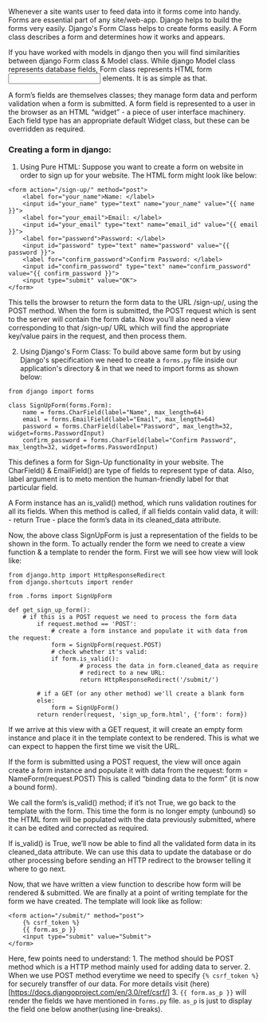 Whenever a site wants user to feed data into it forms come into handy. Forms are essential part of any site/web-app. Django helps to build the forms very easily. Django's Form Class helps to create forms easily. A Form class describes a form and determines how it works and appears. 

If you have worked with models in django then you will find similarities between django Form class & Model class. While django Model class represents database fields, Form class represents HTML form <input> elements. It is as simple as that. 

A form’s fields are themselves classes; they manage form data and perform validation when a form is submitted. A form field is represented to a user in the browser as an HTML “widget” - a piece of user interface machinery. Each field type has an appropriate default Widget class, but these can be overridden as required.

### Creating a form in django: 
1. Using Pure HTML:
Suppose you want to create a form on website in order to sign up for your website. The HTML form might look like below: 
```
<form action="/sign-up/" method="post">
    <label for="your_name">Name: </label>
    <input id="your_name" type="text" name="your_name" value="{{ name }}">
    <label for="your_email">Email: </label>
    <input id="your_email" type="text" name="email_id" value="{{ email }}">
    <label for="password">Password: </label>
    <input id="password" type="text" name="password" value="{{ password }}">
    <label for="confirm_password">Confirm Password: </label>
    <input id="confirm_password" type="text" name="confirm_password" value="{{ confirm_password }}">
    <input type="submit" value="OK">
</form>
```

This tells the browser to return the form data to the URL /sign-up/, using the POST method. When the form is submitted, the POST request which is sent to the server will contain the form data. Now you’ll also need a view corresponding to that /sign-up/ URL which will find the appropriate key/value pairs in the request, and then process them.

2. Using Django's Form Class: 
To build above same form but by using Django's specification we need to create a `forms.py` file inside our application's directory & in that we need to import forms as shown below: 
```
from django import forms 

class SignUpForm(forms.Form):
	name = forms.CharField(label="Name", max_length=64)
	email = forms.EmailField(label="Email", max_length=64)
	password = forms.CharField(label="Password", max_length=32, widget=forms.PasswordInput)
	confirm_password = forms.CharField(label="Confirm Password", max_length=32, widget=forms.PasswordInput)
```
This defines a form for Sign-Up functionality in your website. The CharField() & EmailField() are type of fields to represent type of data. Also, label argument is to meto mention the human-friendly label for that particular field.

A Form instance has an is_valid() method, which runs validation routines for all its fields. When this method is called, if all fields contain valid data, it will:
 	- return True
	- place the form’s data in its cleaned_data attribute.

Now, the above class SignUpForm is just a representation of the fields to be shown in the form. To actually render the form we need to create a view function & a template to render the form. 
First we will see how view will look like:
```
from django.http import HttpResponseRedirect
from django.shortcuts import render

from .forms import SignUpForm

def get_sign_up_form():
	# if this is a POST request we need to process the form data
    	if request.method == 'POST':
        	# create a form instance and populate it with data from the request:
        	form = SignUpForm(request.POST)
        	# check whether it's valid:
        	if form.is_valid():
            		# process the data in form.cleaned_data as require
            		# redirect to a new URL:
            		return HttpResponseRedirect('/submit/')

    	# if a GET (or any other method) we'll create a blank form
    	else:
        	form = SignUpForm()
    	return render(request, 'sign_up_form.html', {'form': form})
```
If we arrive at this view with a GET request, it will create an empty form instance and place it in the template context to be rendered. This is what we can expect to happen the first time we visit the URL.

If the form is submitted using a POST request, the view will once again create a form instance and populate it with data from the request: form = NameForm(request.POST) This is called “binding data to the form” (it is now a bound form).

We call the form’s is_valid() method; if it’s not True, we go back to the template with the form. This time the form is no longer empty (unbound) so the HTML form will be populated with the data previously submitted, where it can be edited and corrected as required.

If is_valid() is True, we’ll now be able to find all the validated form data in its cleaned_data attribute. We can use this data to update the database or do other processing before sending an HTTP redirect to the browser telling it where to go next.

Now, that we have written a view function to describe how form will be rendered & submitted. We are finally at a point of writing template for the form we have created. 
The template will look like as follow:
```
<form action="/submit/" method="post">
    {% csrf_token %}
    {{ form.as_p }}
    <input type="submit" value="Submit">
</form>
```
Here, few points need to understand: 
	1. The method should be POST method which is a HTTP method mainly used for adding data to server. 
	2. When we use POST method everytime we need to specify `{% csrf_token %}` for securely transffer of our data. For more details visit (here)[https://docs.djangoproject.com/en/3.0/ref/csrf/] 
	3. `{{ form.as_p }}` will render the fields we have mentioned in `forms.py` file. `as_p` is just to display the field one below another(using line-breaks).

